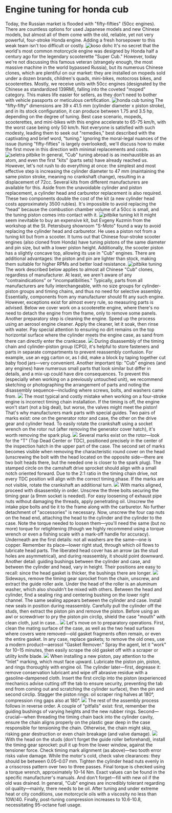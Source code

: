 # Engine tuning for honda cub

Today, the Russian market is flooded with "fifty-fifties" (50cc engines). There are countless options for used Japanese models and new Chinese models, but almost all of them come with the old, reliable, yet not very powerful, four-stroke Honda engine. Adding a fresh horsepower to this weak team isn't too difficult or costly. ![koso dohc](../../../static/img/b6bd18.jpg "koso dohc") It's no secret that the world's most common motorcycle engine was designed by Honda half a century ago for the legendary scooterette "Super Cub." However, today we're not discussing this famous veteran (strangely enough, the most massive machine in the world bypassed Russia), but its numerous Chinese clones, which are plentiful on our market: they are installed on mopeds sold under a dozen brands, children's quads, mini-bikes, motocross bikes, and scooterettes. Mostly, we receive units with 50cc engines (designated by the Chinese as standardized 139RM), falling into the coveted "moped" category. This makes life easier for sellers, as they don't need to bother with vehicle passports or meticulous certification. ![honda cub tuning](../../../static/img/1229c7.jpg "honda cub tuning") The "fifty-fifty" dimensions are 39 x 41.5 mm (cylinder diameter x piston stroke), and in its stock configuration, it can produce between 1.75 and 3.5 hp, depending on the degree of tuning. Best case scenario, mopeds, scooterettes, and mini-bikes with this engine accelerate to 65-75 km/h, with the worst case being only 50 km/h. Not everyone is satisfied with such modesty, leading them to seek out "remedies," best described with the captivating and brief word, "tuning." Ignoring the moral-legal nuances of the issue (tuning "fifty-fifties" is largely overlooked), we'll discuss how to make the first move in this direction with minimal replacements and costs. ![seletra pitbike](../../../static/img/1ee081.jpg "seletra pitbike") In general, "Cub" tuning abroad is as inexhaustible as an atom, and even the first "kits" (parts sets) have already reached us. However, let's not rush to do everything at once: the simplest and most effective step is increasing the cylinder diameter to 47 mm (maintaining the same piston stroke, meaning no crankshaft change), resulting in a displacement of 72cc. Several kits from different manufacturers are available for this. Aside from the unavoidable cylinder and piston replacement, a cylinder head and carburetor replacement is also required. These two components double the cost of the kit (a new cylinder head costs approximately 3500 rubles). It's impossible to avoid replacing the "head" because the combustion chamber volume of a 50cc is small, and the tuning piston comes into contact with it. ![pitbike tuning kit](../../../static/img/53372b.jpg "pitbike tuning kit") It might seem inevitable to buy an expensive kit, but Evgeny Kuzmin from the workshop at the St. Petersburg showroom "S-Moto" found a way to avoid replacing the cylinder head and carburetor. He uses a piston not from a tuning kit but from a scooter. It turns out that Chinese four-stroke scooter engines (also cloned from Honda) have tuning pistons of the same diameter and pin size, but with a lower piston height. Additionally, the scooter piston has a slightly concave top, allowing its use in "Cub" engines. There are additional advantages: the piston and pin are lighter than stock, making them suitable for higher RPMs and better load resistance. ![pitbike tuning](../../../static/img/78f3f5.jpg "pitbike tuning") The work described below applies to almost all Chinese "Cub" clones, regardless of manufacturer. At least, we aren't aware of any "contraindications" or "incompatibilities." Typically, parts from all manufacturers are fully interchangeable, with no size groups for cylinder-piston groups and timing chains, and thus no need for selective assembly. Essentially, components from any manufacturer should fit any such engine. However, exceptions exist for almost every rule, so measuring parts is advised. Below we cover work on a scooterette engine, where there's no need to detach the engine from the frame, only to remove some panels. Another preparatory step is cleaning the engine. Speed up the process using an aerosol engine cleaner. Apply the cleaner, let it soak, then rinse with water. Pay special attention to ensuring no dirt remains on the top horizontal surface where the cylinder meets the engine case, as sand from there can directly enter the crankcase. ![](../../../static/img/8f049b.jpg) During disassembly of the timing chain and cylinder-piston group (CPG), it's helpful to store fasteners and parts in separate compartments to prevent reassembly confusion. For example, use an egg carton or, as I did, make a block by taping together cut baby food jars—very convenient. Another important tip: "Cub" engines (and any engines) have numerous small parts that look similar but differ in details, and a mix-up could have dire consequences. To prevent this (especially when working on a previously untouched unit), we recommend sketching or photographing the arrangement of parts and noting the disassembly sequence—including where screws, bolts, and washers came from. ![](../../../static/img/556598.jpg) The most typical and costly mistake when working on a four-stroke engine is incorrect timing chain installation. If the timing is off, the engine won't start (not a big deal), but worse, the valves might meet the piston! That's why manufacturers mark parts with special guides. Two pairs of marks exist: one on the generator rotor and case, the other on the drive gear and cylinder head. To easily rotate the crankshaft using a socket wrench on the rotor nut (after removing the generator cover hatch), it's worth removing the spark plug. ![](../../../static/img/096500.jpg) Several marks exist on the rotor—look for the "T" (Top Dead Center or TDC), positioned precisely in the center of the inspection hatch in the upper part of the case. The second set of marks becomes visible when removing the characteristic round cover on the head (unscrewing the bolt with the head located on the opposite side—there are two bolt heads there, but the needed one is closer to the spark plug). The stamped circle on the camshaft drive sprocket should align with a small notch oriented forward. Due to the 2:1 ratio in the timing chain drive, not every TDC position will align with the correct timing phase. If the marks are not visible, rotate the crankshaft an additional turn. ![](../../../static/img/b55316.jpg) With marks aligned, proceed with disassembly in order. Unscrew the three bolts securing the timing gear (a 9mm socket is needed). For easy loosening of exhaust pipe nuts without damaging the threads, apply penetrating oil. Unscrew the intake pipe bolts and tie it to the frame along with the carburetor. No further detachment of "accessories" is necessary. Now, unscrew the four cap nuts on the head end, attaching the head to the cylinder and the cylinder to the case. Note the torque needed to loosen them—you'll need the same (but no more) torque for retightening (though we highly recommend using a torque wrench or even a fishing scale with a mark-off handle for accuracy). Underneath are the first details: not all washers are the same—one is copper. Remember its place—lower right stud, through which oil flows to lubricate head parts. The liberated head cover has an arrow (as the stud holes are asymmetrical), and during reassembly, it should point downward. Another detail: guiding bushings between the cylinder and case, and between the cylinder and head, vary in height. Their positions are easy to recall: since the head gasket is thicker, the bushings there are longer. ![](../../../static/img/8fbfc5.jpg) Sideways, remove the timing gear sprocket from the chain, unscrew, and extract the guide roller axle. Under the head of the roller is an aluminum washer, which also shouldn't be mixed with others. Between the head and cylinder, find a sealing ring and centering bushing on the lower right channel. The same sealing appears between the cylinder and case. Install new seals in position during reassembly. Carefully pull the cylinder off the studs, then extract the piston pin and remove the piston. Before using an awl or screwdriver to pry the piston pin circlip, shield the case "mouth" with clean cloth, just in case... ![](../../../static/img/1453af.jpg) Let's move on to preparatory operations. First, clean the mating surface of the case, as well as the two head surfaces where covers were removed—old gasket fragments often remain, or even the entire gasket. In any case, replace gaskets; to remove the old ones, use a modern product—aerosol "Gasket Remover." Spray the agent, let it "work" for 10–15 minutes, then easily scrape the old gasket off with a scraper or utility knife blade. ![](../../../static/img/19d80c.jpg) When installing a new piston, pay attention to the "Inlet" marking, which must face upward. Lubricate the piston pin, piston, and rings thoroughly with engine oil. The cylinder later—first, degrease it: remove conservation lubricant and wipe off abrasive residue with a gasoline-dampened cloth. Insert the first circlip into the piston (experienced mechanics advise cutting off the tab to ensure security, preventing the tab end from coming out and scratching the cylinder surface), then the pin and second circlip. Stagger the piston rings: oil scraper ring halves at 180°, compression ring gaps also at 180°. ![](../../../static/img/c153b9.jpg) The rest of the assembly process follows in reverse order. A couple of "pitfalls" exist: first, remember the guiding bushings of varying heights and the new rubber rings. Second—crucial—when threading the timing chain back into the cylinder cavity, ensure the chain aligns properly on the plastic gear deep in the case responsible for tensioning the chain. Otherwise, the chain might skip, risking gear destruction or even chain breakage (and valve damage). ![](../../../static/img/2430cf.jpg) With the head on the studs (don't forget the guide roller beforehand), install the timing gear sprocket: pull it up from the lower window, against the tensioner force. Check timing mark alignment (as above)—two tooth error risks valve damage. While the motor's cold, check valve clearances: they should be between 0.05–0.07 mm. Tighten the cylinder head nuts evenly in a crisscross pattern over two to three passes. Final torque is checked using a torque wrench, approximately 10–14 Nm. Exact values can be found in the specific manufacturer's manuals. And don't forget—fill with new oil if the old was drained. In general, "Cub" engines are incredibly tolerant regarding oil quality—mainly, there needs to be oil. After tuning and under extreme heat or city conditions, use motorcycle oils with a viscosity no less than 10W/40. Finally, post-tuning compression increases to 10.6-10.8, necessitating 95-octane fuel usage.
